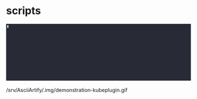 # scripts


![](../.img/demonstration-kubeplugin.gif)

/srv/AsciiArtify/.img/demonstration-kubeplugin.gif